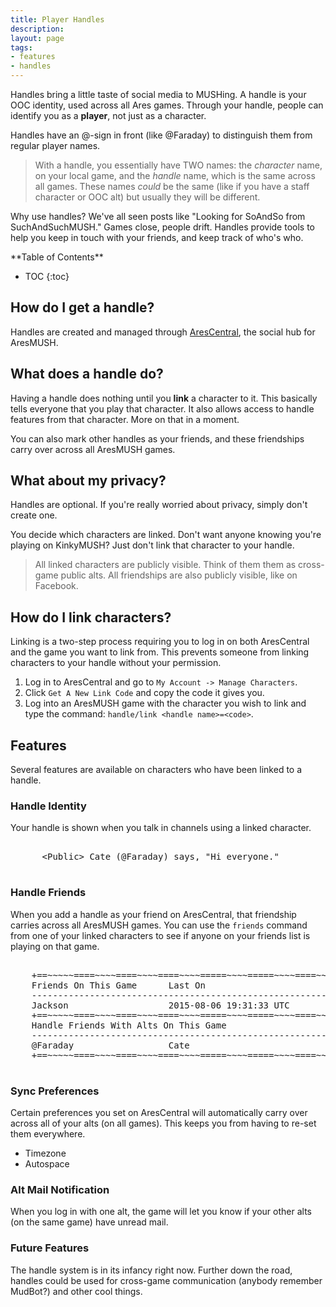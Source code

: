 ```yaml
---
title: Player Handles
description: 
layout: page
tags:
- features
- handles
---
```


Handles bring a little taste of social media to MUSHing. A handle is your OOC identity, used across all Ares games.  Through your handle, people can identify you as a **player**, not just as a character.

Handles have an @-sign in front (like @Faraday) to distinguish them from regular player names.

> With a handle, you essentially have TWO names:  the *character* name, on your local game, and the *handle* name, which is the same across all games.   These names *could* be the same (like if you have a staff character or OOC alt) but usually they will be different.

Why use handles?  We've all seen posts like "Looking for SoAndSo from SuchAndSuchMUSH."  Games close, people drift.  Handles provide tools to help you keep in touch with your friends, and keep track of who's who.

<div id="inline_toc" markdown="1">
**Table of Contents**

* TOC
{:toc}
</div>

## How do I get a handle?

Handles are created and managed through [AresCentral](/arescentral.html), the social hub for AresMUSH.

## What does a handle do?

Having a handle does nothing until you **link** a character to it.  This basically tells everyone that you play that character.  It also allows access to handle features from that character.  More on that in a moment.

You can also mark other handles as your friends, and these friendships carry over across all AresMUSH games.

## What about my privacy?

Handles are optional.  If you're really worried about privacy, simply don't create one.

You decide which characters are linked.  Don't want anyone knowing you're playing on KinkyMUSH?  Just don't link that character to your handle.

> All linked characters are publicly visible.  Think of them them as cross-game public alts.   All friendships are also publicly visible, like on Facebook.

## How do I link characters?

Linking is a two-step process requiring you to log in on both AresCentral and the game you want to link from. This prevents someone from linking characters to your handle without your permission.

1. Log in to AresCentral and go to `My Account -> Manage Characters`.
2. Click `Get A New Link Code` and copy the code it gives you.
3. Log into an AresMUSH game with the character you wish to link and type the command: `handle/link <handle name>=<code>`.

## Features

Several features are available on characters who have been linked to a handle.

### Handle Identity

Your handle is shown when you talk in channels using a linked character. 

<pre class="prettyprint">
    <span class="nocode">
      &lt;Public&gt; Cate (@Faraday) says, "Hi everyone."   
         </span>  
</pre>

### Handle Friends

When you add a handle as your friend on AresCentral, that friendship carries across all AresMUSH games.  You can use the `friends` command from one of your linked characters to see if anyone on your friends list is playing on that game.

<pre class="prettyprint">
    <span class="nocode">        
    +==~~~~~====~~~~====~~~~====~~~~=====~~~~=====~~~~====~~~~====~~~~====~~~~~==+
    Friends On This Game      Last On
    ------------------------------------------------------------------------------
    Jackson                   2015-08-06 19:31:33 UTC
    +==~~~~~====~~~~====~~~~====~~~~=====~~~~=====~~~~====~~~~====~~~~====~~~~~==+
    Handle Friends With Alts On This Game
    ------------------------------------------------------------------------------
    @Faraday                  Cate
    +==~~~~~====~~~~====~~~~====~~~~=====~~~~=====~~~~====~~~~====~~~~====~~~~~==+        
    </span>
</pre>

### Sync Preferences

Certain preferences you set on AresCentral will automatically carry over across all of your alts (on all games).  This keeps you from having to re-set them everywhere.

* Timezone
* Autospace

### Alt Mail Notification

When you log in with one alt, the game will let you know if your other alts (on the same game) have unread mail.

### Future Features

The handle system is in its infancy right now.  Further down the road, handles could be used for cross-game communication (anybody remember MudBot?) and other cool things.